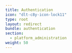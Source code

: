 ```yaml
---
title: Authentication
icon: "dlt-c8y-icon-lock11"
type: root
layout: redirect
bundle: authentication
section: 
  - platform_administration
weight: 50
---
```

